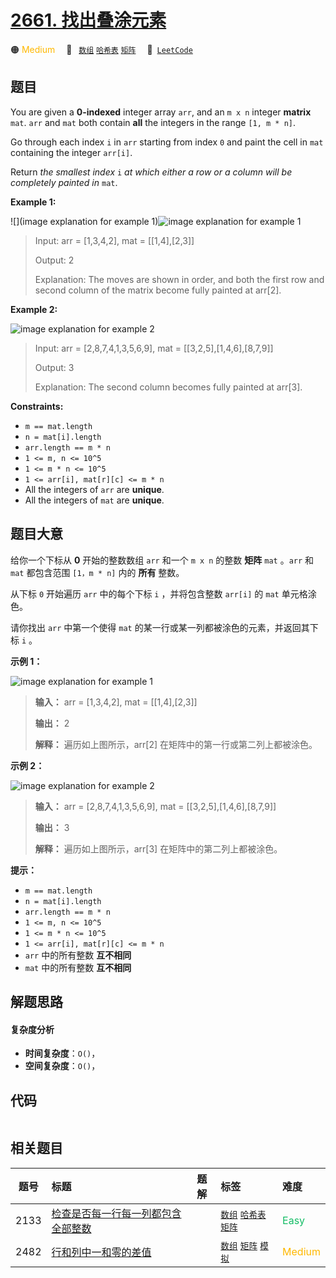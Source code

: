 # [2661. 找出叠涂元素](https://leetcode.com/problems/first-completely-painted-row-or-column)

🟠 <font color=#ffb800>Medium</font>&emsp; 🔖&ensp; [`数组`](/tag/array.md) [`哈希表`](/tag/hash-table.md) [`矩阵`](/tag/matrix.md)&emsp; 🔗&ensp;[`LeetCode`](https://leetcode.com/problems/first-completely-painted-row-or-column)

## 题目

You are given a **0-indexed** integer array `arr`, and an `m x n` integer
**matrix** `mat`. `arr` and `mat` both contain **all** the integers in the
range `[1, m * n]`.

Go through each index `i` in `arr` starting from index `0` and paint the cell
in `mat` containing the integer `arr[i]`.

Return _the smallest index_ `i` _at which either a row or a column will be
completely painted in_ `mat`.



**Example 1:**

![](image explanation for example 1)![image explanation for example
1](https://assets.leetcode.com/uploads/2023/01/18/grid1.jpg)

> Input: arr = [1,3,4,2], mat = [[1,4],[2,3]]
> 
> Output: 2
> 
> Explanation: The moves are shown in order, and both the first row and second column of the matrix become fully painted at arr[2].

**Example 2:**

![image explanation for example
2](https://assets.leetcode.com/uploads/2023/01/18/grid2.jpg)

> Input: arr = [2,8,7,4,1,3,5,6,9], mat = [[3,2,5],[1,4,6],[8,7,9]]
> 
> Output: 3
> 
> Explanation: The second column becomes fully painted at arr[3].

**Constraints:**

  * `m == mat.length`
  * `n = mat[i].length`
  * `arr.length == m * n`
  * `1 <= m, n <= 10^5`
  * `1 <= m * n <= 10^5`
  * `1 <= arr[i], mat[r][c] <= m * n`
  * All the integers of `arr` are **unique**.
  * All the integers of `mat` are **unique**.


## 题目大意

给你一个下标从 **0** 开始的整数数组 `arr` 和一个 `m x n` 的整数 **矩阵** `mat` 。`arr` 和 `mat` 都包含范围
`[1，m * n]` 内的 **所有** 整数。

从下标 `0` 开始遍历 `arr` 中的每个下标 `i` ，并将包含整数 `arr[i]` 的 `mat` 单元格涂色。

请你找出 `arr` 中第一个使得 `mat` 的某一行或某一列都被涂色的元素，并返回其下标 `i` 。



**示例 1：**

![image explanation for example
1](https://assets.leetcode.com/uploads/2023/01/18/grid1.jpg)

> 
> 
> 
> 
> 
> **输入：** arr = [1,3,4,2], mat = [[1,4],[2,3]]
> 
> **输出：** 2
> 
> **解释：** 遍历如上图所示，arr[2] 在矩阵中的第一行或第二列上都被涂色。
> 
> 

**示例 2：**

![image explanation for example
2](https://assets.leetcode.com/uploads/2023/01/18/grid2.jpg)

> 
> 
> 
> 
> 
> **输入：** arr = [2,8,7,4,1,3,5,6,9], mat = [[3,2,5],[1,4,6],[8,7,9]]
> 
> **输出：** 3
> 
> **解释：** 遍历如上图所示，arr[3] 在矩阵中的第二列上都被涂色。
> 
> 



**提示：**

  * `m == mat.length`
  * `n = mat[i].length`
  * `arr.length == m * n`
  * `1 <= m, n <= 10^5`
  * `1 <= m * n <= 10^5`
  * `1 <= arr[i], mat[r][c] <= m * n`
  * `arr` 中的所有整数 **互不相同**
  * `mat` 中的所有整数 **互不相同**


## 解题思路

#### 复杂度分析

- **时间复杂度**：`O()`，
- **空间复杂度**：`O()`，

## 代码

```javascript

```

## 相关题目

<!-- prettier-ignore -->
| 题号 | 标题 | 题解 | 标签 | 难度 |
| :------: | :------ | :------: | :------ | :------ |
| 2133 | [检查是否每一行每一列都包含全部整数](https://leetcode.com/problems/check-if-every-row-and-column-contains-all-numbers) |  |  [`数组`](/tag/array.md) [`哈希表`](/tag/hash-table.md) [`矩阵`](/tag/matrix.md) | <font color=#15bd66>Easy</font> |
| 2482 | [行和列中一和零的差值](https://leetcode.com/problems/difference-between-ones-and-zeros-in-row-and-column) |  |  [`数组`](/tag/array.md) [`矩阵`](/tag/matrix.md) [`模拟`](/tag/simulation.md) | <font color=#ffb800>Medium</font> |